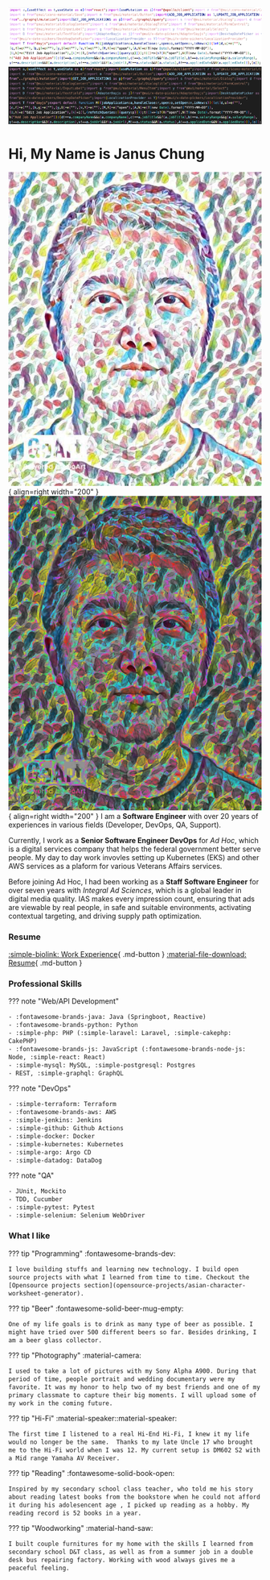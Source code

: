 ![banner](./assets/light_banner.png#only-light)
![banner](./assets/dark_banner.png#only-dark)
# Hi, My Name is Janus Chung
![banner](./assets/light_profile.jpg#only-light){ align=right width="200" }
![banner](./assets/dark_profile.png#only-dark){ align=right width="200" }
I am a __Software Engineer__ with over 20 years of experiences in various fields (Developer, DevOps, QA, Support).

Currently, I work as a __Senior Software Engineer DevOps__ for _Ad Hoc_, which is a digital services company that helps the federal government better serve people. My day to day work invovles setting up Kubernetes (EKS) and other AWS services as a plaform for various Veterans Affairs services.

Before joining Ad Hoc, I had been working as a __Staff Software Engineer__ for over seven years with _Integral Ad Sciences_, which is a global leader in digital media quality. IAS makes every impression count, ensuring that ads are viewable by real people, in safe and suitable environments, activating contextual targeting, and driving supply path optimization.


### Resume

[:simple-biolink: Work Experience](./about-me/work-experience.md){ .md-button }
[:material-file-download: Resume](./assets/januschung_resume.pdf){ .md-button }


### Professional Skills

??? note "Web/API Development"

    - :fontawesome-brands-java: Java (Springboot, Reactive)
    - :fontawesome-brands-python: Python
    - :simple-php: PHP (:simple-laravel: Laravel, :simple-cakephp: CakePHP)
    - :fontawesome-brands-js: JavaScript (:fontawesome-brands-node-js: Node, :simple-react: React)
    - :simple-mysql: MySQL, :simple-postgresql: Postgres
    - REST, :simple-graphql: GraphQL

??? note "DevOps"

    - :simple-terraform: Terraform
    - :fontawesome-brands-aws: AWS
    - :simple-jenkins: Jenkins
    - :simple-github: Github Actions
    - :simple-docker: Docker
    - :simple-kubernetes: Kubernetes
    - :simple-argo: Argo CD
    - :simple-datadog: DataDog

??? note "QA"

    - JUnit, Mockito
    - TDD, Cucumber
    - :simple-pytest: Pytest
    - :simple-selenium: Selenium WebDriver


### What I like

??? tip "Programming"
    :fontawesome-brands-dev: 
    
    I love building stuffs and learning new technology. I build open source projects with what I learned from time to time. Checkout the [Opensource projects section](opensource-projects/asian-character-worksheet-generator).
??? tip "Beer"
    :fontawesome-solid-beer-mug-empty: 
    
    One of my life goals is to drink as many type of beer as possible. I might have tried over 500 different beers so far. Besides drinking, I am a beer glass collector.
??? tip "Photography"
    :material-camera: 
    
    I used to take a lot of pictures with my Sony Alpha A900. During that period of time, people portrait and wedding documentary were my favorite. It was my honor to help two of my best friends and one of my primary classmate to capture their big moments. I will upload some of my work in the coming future.
??? tip "Hi-Fi"
    :material-speaker::material-speaker: 
    
    The first time I listened to a real Hi-End Hi-Fi, I knew it my life would no longer be the same.  Thanks to my late Uncle 17 who brought me to the Hi-Fi world when I was 12. My current setup is DM602 S2 with a Mid range Yamaha AV Receiver.
??? tip "Reading"
    :fontawesome-solid-book-open: 
    
    Inspired by my secondary school class teacher, who told me his story about reading latest books from the bookstore when he could not afford it during his adolesencent age , I picked up reading as a hobby. My reading record is 52 books in a year.
??? tip "Woodworking"
    :material-hand-saw: 
    
    I built couple furnitures for my home with the skills I learned from secondary school D&T class, as well as from a summer job in a double desk bus repairing factory. Working with wood always gives me a peaceful feeling.
